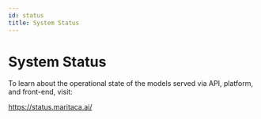 ```yaml
---
id: status
title: System Status
---
```


# System Status

To learn about the operational state of the models served via API, platform, and front-end, visit:

https://status.maritaca.ai/

